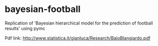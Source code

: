 bayesian-football
=================

Replication of 'Bayesian hierarchical model for the prediction of football results' using pymc

Pdf link: http://www.statistica.it/gianluca/Research/BaioBlangiardo.pdf

